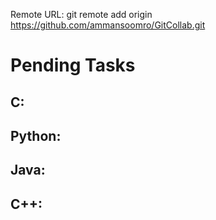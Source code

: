 Remote URL: git remote add origin https://github.com/ammansoomro/GitCollab.git

# Pending Tasks

## C:

## Python:

## Java:

## C++:

